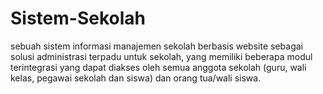 # Sistem-Sekolah
sebuah sistem informasi manajemen sekolah berbasis website sebagai solusi administrasi terpadu untuk sekolah, yang memiliki beberapa modul terintegrasi yang dapat diakses oleh semua anggota sekolah (guru, wali kelas, pegawai sekolah dan siswa) dan orang tua/wali siswa.
